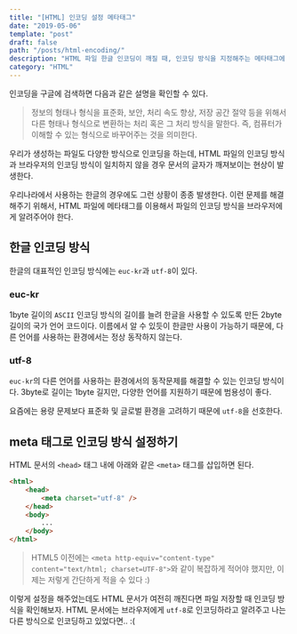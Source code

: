 ```yaml
---
title: "[HTML] 인코딩 설정 메타태그"
date: "2019-05-06"
template: "post"
draft: false
path: "/posts/html-encoding/"
description: "HTML 파일 한글 인코딩이 깨질 때, 인코딩 방식을 지정해주는 메타태그에 대해 정리한 글입니다."
category: "HTML"
---
```


인코딩을 구글에 검색하면 다음과 같은 설명을 확인할 수 있다.

> 정보의 형태나 형식을 표준화, 보안, 처리 속도 향상, 저장 공간 절약 등을 위해서 다른 형태나 형식으로 변환하는 처리 혹은 그 처리 방식을 말한다. 즉, 컴퓨터가 이해할 수 있는 형식으로 바꾸어주는 것을 의미한다.

우리가 생성하는 파일도 다양한 방식으로 인코딩을 하는데, HTML 파일의 인코딩 방식과 브라우저의 인코딩 방식이 일치하지 않을 경우 문서의 글자가 깨져보이는 현상이 발생한다.

우리나라에서 사용하는 한글의 경우에도 그런 상황이 종종 발생한다. 이런 문제를 해결해주기 위해서, HTML 파일에 메타태그를 이용해서 파일의 인코딩 방식을 브라우저에게 알려주어야 한다.

## 한글 인코딩 방식

한글의 대표적인 인코딩 방식에는 `euc-kr`과 `utf-8`이 있다.

### euc-kr

1byte 길이의 `ASCII` 인코딩 방식의 길이를 늘려 한글을 사용할 수 있도록 만든 2byte 길이의 국가 언어 코드이다. 이름에서 알 수 있듯이 한글만 사용이 가능하기 때문에, 다른 언어를 사용하는 환경에서는 정상 동작하지 않는다.

### utf-8

`euc-kr`의 다른 언어를 사용하는 환경에서의 동작문제를 해결할 수 있는 인코딩 방식이다. 3byte로 길이는 1byte 길지만, 다양한 언어를 지원하기 때문에 범용성이 좋다.

요즘에는 용량 문제보다 표준화 및 글로벌 환경을 고려하기 때문에 `utf-8`을 선호한다.

## meta 태그로 인코딩 방식 설정하기

HTML 문서의 `<head>` 태그 내에 아래와 같은 `<meta>` 태그를 삽입하면 된다.

```html
<html>
    <head>
        <meta charset="utf-8" />
    </head>
    <body>
        ...
    </body>
</html>
```

> HTML5 이전에는 `<meta http-equiv="content-type" content="text/html; charset=UTF-8">`와 같이 복잡하게 적어야 했지만, 이제는 저렇게 간단하게 적을 수 있다 :)

이렇게 설정을 해주었는데도 HTML 문서가 여전히 깨진다면 파일 저장할 때 인코딩 방식을 확인해보자. HTML 문서에는 브라우저에게 `utf-8`로 인코딩하라고 알려주고 나는 다른 방식으로 인코딩하고 있었다면.. :(
